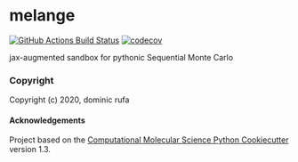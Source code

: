 melange
==============================
[//]: # (Badges)
[![GitHub Actions Build Status](https://github.com/REPLACE_WITH_OWNER_ACCOUNT/melange/workflows/CI/badge.svg)](https://github.com/REPLACE_WITH_OWNER_ACCOUNT/melange/actions?query=branch%3Amaster+workflow%3ACI)
[![codecov](https://codecov.io/gh/REPLACE_WITH_OWNER_ACCOUNT/melange/branch/master/graph/badge.svg)](https://codecov.io/gh/REPLACE_WITH_OWNER_ACCOUNT/melange/branch/master)


jax-augmented sandbox for pythonic Sequential Monte Carlo

### Copyright

Copyright (c) 2020, dominic rufa


#### Acknowledgements
 
Project based on the 
[Computational Molecular Science Python Cookiecutter](https://github.com/molssi/cookiecutter-cms) version 1.3.
